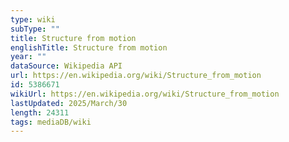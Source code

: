 ```yaml
---
type: wiki
subType: ""
title: Structure from motion
englishTitle: Structure from motion
year: ""
dataSource: Wikipedia API
url: https://en.wikipedia.org/wiki/Structure_from_motion
id: 5386671
wikiUrl: https://en.wikipedia.org/wiki/Structure_from_motion
lastUpdated: 2025/March/30
length: 24311
tags: mediaDB/wiki
---
```

